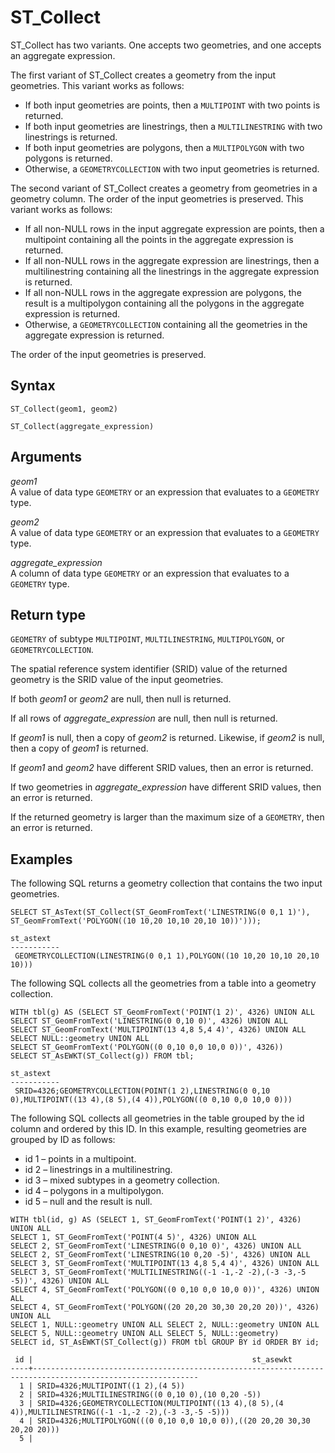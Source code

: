 # ST\_Collect<a name="ST_Collect-function"></a>

ST\_Collect has two variants\. One accepts two geometries, and one accepts an aggregate expression\. 

The first variant of ST\_Collect creates a geometry from the input geometries\. This variant works as follows: 
+ If both input geometries are points, then a `MULTIPOINT` with two points is returned\. 
+ If both input geometries are linestrings, then a `MULTILINESTRING` with two linestrings is returned\. 
+ If both input geometries are polygons, then a `MULTIPOLYGON` with two polygons is returned\. 
+ Otherwise, a `GEOMETRYCOLLECTION` with two input geometries is returned\. 

The second variant of ST\_Collect creates a geometry from geometries in a geometry column\. The order of the input geometries is preserved\. This variant works as follows: 
+ If all non\-NULL rows in the input aggregate expression are points, then a multipoint containing all the points in the aggregate expression is returned\. 
+ If all non\-NULL rows in the aggregate expression are linestrings, then a multilinestring containing all the linestrings in the aggregate expression is returned\. 
+ If all non\-NULL rows in the aggregate expression are polygons, the result is a multipolygon containing all the polygons in the aggregate expression is returned\. 
+ Otherwise, a `GEOMETRYCOLLECTION` containing all the geometries in the aggregate expression is returned\. 

The order of the input geometries is preserved\.

## Syntax<a name="ST_Collect-function-syntax"></a>

```
ST_Collect(geom1, geom2)
```

```
ST_Collect(aggregate_expression)
```

## Arguments<a name="ST_Collect-function-arguments"></a>

 *geom1*   
A value of data type `GEOMETRY` or an expression that evaluates to a `GEOMETRY` type\. 

 *geom2*   
A value of data type `GEOMETRY` or an expression that evaluates to a `GEOMETRY` type\. 

 *aggregate\_expression*   
A column of data type `GEOMETRY` or an expression that evaluates to a `GEOMETRY` type\. 

## Return type<a name="ST_Collect-function-return"></a>

`GEOMETRY` of subtype `MULTIPOINT`, `MULTILINESTRING`, `MULTIPOLYGON`, or `GEOMETRYCOLLECTION`\. 

The spatial reference system identifier \(SRID\) value of the returned geometry is the SRID value of the input geometries\. 

If both *geom1* or *geom2* are null, then null is returned\. 

If all rows of *aggregate\_expression* are null, then null is returned\. 

If *geom1* is null, then a copy of *geom2* is returned\. Likewise, if *geom2* is null, then a copy of *geom1* is returned\.

If *geom1* and *geom2* have different SRID values, then an error is returned\. 

If two geometries in *aggregate\_expression* have different SRID values, then an error is returned\. 

If the returned geometry is larger than the maximum size of a `GEOMETRY`, then an error is returned\. 

## Examples<a name="ST_Collect-function-examples"></a>

The following SQL returns a geometry collection that contains the two input geometries\. 

```
SELECT ST_AsText(ST_Collect(ST_GeomFromText('LINESTRING(0 0,1 1)'), ST_GeomFromText('POLYGON((10 10,20 10,10 20,10 10))')));
```

```
st_astext
-----------
 GEOMETRYCOLLECTION(LINESTRING(0 0,1 1),POLYGON((10 10,20 10,10 20,10 10)))
```

The following SQL collects all the geometries from a table into a geometry collection\. 

```
WITH tbl(g) AS (SELECT ST_GeomFromText('POINT(1 2)', 4326) UNION ALL
SELECT ST_GeomFromText('LINESTRING(0 0,10 0)', 4326) UNION ALL
SELECT ST_GeomFromText('MULTIPOINT(13 4,8 5,4 4)', 4326) UNION ALL
SELECT NULL::geometry UNION ALL
SELECT ST_GeomFromText('POLYGON((0 0,10 0,0 10,0 0))', 4326))
SELECT ST_AsEWKT(ST_Collect(g)) FROM tbl;
```

```
st_astext
-----------
 SRID=4326;GEOMETRYCOLLECTION(POINT(1 2),LINESTRING(0 0,10 0),MULTIPOINT((13 4),(8 5),(4 4)),POLYGON((0 0,10 0,0 10,0 0)))
```

The following SQL collects all geometries in the table grouped by the id column and ordered by this ID\. In this example, resulting geometries are grouped by ID as follows: 
+ id 1 – points in a multipoint\.
+ id 2 – linestrings in a multilinestring\.
+ id 3 – mixed subtypes in a geometry collection\.
+ id 4 – polygons in a multipolygon\.
+ id 5 – null and the result is null\.

```
WITH tbl(id, g) AS (SELECT 1, ST_GeomFromText('POINT(1 2)', 4326) UNION ALL
SELECT 1, ST_GeomFromText('POINT(4 5)', 4326) UNION ALL
SELECT 2, ST_GeomFromText('LINESTRING(0 0,10 0)', 4326) UNION ALL
SELECT 2, ST_GeomFromText('LINESTRING(10 0,20 -5)', 4326) UNION ALL
SELECT 3, ST_GeomFromText('MULTIPOINT(13 4,8 5,4 4)', 4326) UNION ALL
SELECT 3, ST_GeomFromText('MULTILINESTRING((-1 -1,-2 -2),(-3 -3,-5 -5))', 4326) UNION ALL
SELECT 4, ST_GeomFromText('POLYGON((0 0,10 0,0 10,0 0))', 4326) UNION ALL
SELECT 4, ST_GeomFromText('POLYGON((20 20,20 30,30 20,20 20))', 4326) UNION ALL
SELECT 1, NULL::geometry UNION ALL SELECT 2, NULL::geometry UNION ALL
SELECT 5, NULL::geometry UNION ALL SELECT 5, NULL::geometry)
SELECT id, ST_AsEWKT(ST_Collect(g)) FROM tbl GROUP BY id ORDER BY id;
```

```
 id |                                                 st_asewkt                                                 
----+-----------------------------------------------------------------------------------------------------------
  1 | SRID=4326;MULTIPOINT((1 2),(4 5))
  2 | SRID=4326;MULTILINESTRING((0 0,10 0),(10 0,20 -5))
  3 | SRID=4326;GEOMETRYCOLLECTION(MULTIPOINT((13 4),(8 5),(4 4)),MULTILINESTRING((-1 -1,-2 -2),(-3 -3,-5 -5)))
  4 | SRID=4326;MULTIPOLYGON(((0 0,10 0,0 10,0 0)),((20 20,20 30,30 20,20 20)))
  5 |
```